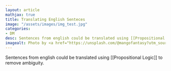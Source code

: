 ```yaml
---
layout: article
mathjax: true
title: Translating English Senteces
image: "/assets/images/img_test.jpg"
categories:
- DM
desc: Sentences from english could be translated using [[Propositional Logic]] to remove ambiguity. 
imagealt: Photo by <a href="https://unsplash.com/@mangofantasy?utm_source=unsplash&utm_medium=referral&utm_content=creditCopyText">Tim Johnson</a> on <a href="https://unsplash.com/s/photos/logic?utm_source=unsplash&utm_medium=referral&utm_content=creditCopyText">Unsplash</a>
---
```

Sentences from english could be translated using [[Propositional Logic]] to remove ambiguity.